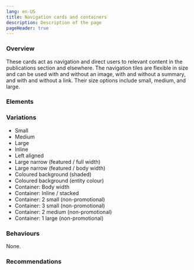 ```yaml
---
lang: en-US
title: Navigation cards and containers
description: Description of the page
pageHeader: true
---
```


### Overview
These cards act as navigation and direct users to relevant content in the publications section and elsewhere. The navigation tiles are flexible in size and can be used with and without an image, with and without a summary, and with and without a link. Their size options include small, medium, and large.

### Elements
<DemoNavigationCard />

### Variations
<div>
    <ul>
        <li>Small</li>
        <li>Medium</li>
        <li>Large</li>
        <li>Inline</li>
        <li>Left aligned</li>
        <li>Large narrow (featured / full width)</li>
        <li>Large narrow (featured / body width)</li>
        <li>Coloured background (shaded)</li>
        <li>Coloured background (entity colour)</li>
        <li>Container: Body width</li>
        <li>Container: Inline / stacked</li>
        <li>Container: 2 small (non-promotional)</li>
        <li>Container: 3 small (non-promotional)</li>
        <li>Container: 2 medium (non-promotional)</li>
        <li>Container: 1 large (non-promotional)</li>
    </ul>
</div>

### Behaviours
None.

### Recommendations